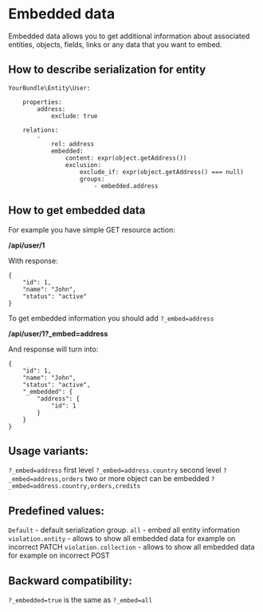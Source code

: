 Embedded data
==========

Embedded data allows you to get additional information about associated entities, objects, fields, links or any data that you want to embed.

How to describe serialization for entity
------------------------

```
YourBundle\Entity\User:

    properties:
        address:
            exclude: true

    relations:
        -
            rel: address
            embedded:
                content: expr(object.getAddress())
                exclusion:
                    exclude_if: expr(object.getAddress() === null)
                    groups:
                        - embedded.address
```

How to get embedded data 
------------------------
For example you have simple GET resource action:

**/api/user/1**

With response:

```
{
    "id": 1,
    "name": "John",
    "status": "active"
}
```

To get embedded information you should add ```?_embed=address```

**/api/user/1?_embed=address**

And response will turn into:

```
{
    "id": 1,
    "name": "John",
    "status": "active",
    "_embedded": {
        "address": {
            "id": 1
        }
    }
}
```

Usage variants:
--------------

```?_embed=address``` first level
```?_embed=address.country``` second level
```?_embed=address,orders``` two or more object can be embedded
```?_embed=address.country,orders,credits```


Predefined values:
------------------

```Default``` - default serialization group.
```all``` - embed all entity information
```violation.entity``` - allows to show all embedded data for example on incorrect PATCH
```violation.collection``` - allows to show all embedded data for example on incorrect POST

Backward compatibility:
-----------------------

```?_embedded=true``` is the same as ```?_embed=all```